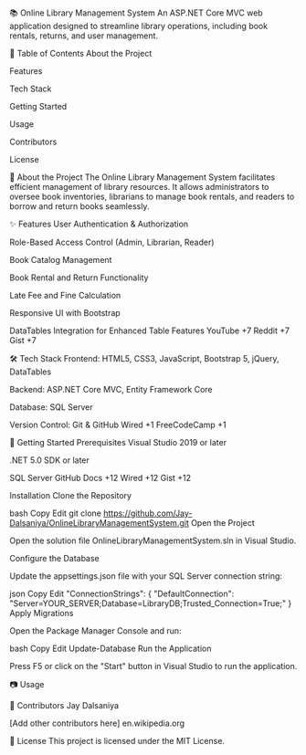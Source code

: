 📚 Online Library Management System
An ASP.NET Core MVC web application designed to streamline library operations, including book rentals, returns, and user management.​

📝 Table of Contents
About the Project

Features

Tech Stack

Getting Started

Usage

Contributors

License

📖 About the Project
The Online Library Management System facilitates efficient management of library resources. It allows administrators to oversee book inventories, librarians to manage book rentals, and readers to borrow and return books seamlessly.​

✨ Features
User Authentication & Authorization

Role-Based Access Control (Admin, Librarian, Reader)

Book Catalog Management

Book Rental and Return Functionality

Late Fee and Fine Calculation

Responsive UI with Bootstrap

DataTables Integration for Enhanced Table Features​
YouTube
+7
Reddit
+7
Gist
+7

🛠️ Tech Stack
Frontend: HTML5, CSS3, JavaScript, Bootstrap 5, jQuery, DataTables

Backend: ASP.NET Core MVC, Entity Framework Core

Database: SQL Server

Version Control: Git & GitHub​
Wired
+1
FreeCodeCamp
+1

🚀 Getting Started
Prerequisites
Visual Studio 2019 or later

.NET 5.0 SDK or later

SQL Server​
GitHub Docs
+12
Wired
+12
Gist
+12

Installation
Clone the Repository

bash
Copy
Edit
git clone https://github.com/Jay-Dalsaniya/OnlineLibraryManagementSystem.git
Open the Project

Open the solution file OnlineLibraryManagementSystem.sln in Visual Studio.

Configure the Database

Update the appsettings.json file with your SQL Server connection string:

json
Copy
Edit
"ConnectionStrings": {
  "DefaultConnection": "Server=YOUR_SERVER;Database=LibraryDB;Trusted_Connection=True;"
}
Apply Migrations

Open the Package Manager Console and run:

bash
Copy
Edit
Update-Database
Run the Application

Press F5 or click on the "Start" button in Visual Studio to run the application.

📷 Usage



👥 Contributors
Jay Dalsaniya

[Add other contributors here]​
en.wikipedia.org

📄 License
This project is licensed under the MIT License.
